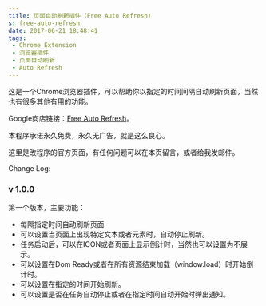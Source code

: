 ```yaml
---
title: 页面自动刷新插件（Free Auto Refresh)
s: free-auto-refresh
date: 2017-06-21 18:48:41
tags:
 - Chrome Extension
 - 浏览器插件
 - 页面自动刷新
 - Auto Refresh
---
```


这是一个Chrome浏览器插件，可以帮助你以指定的时间间隔自动刷新页面，当然也有很多其他有用的功能。

Google商店链接：[Free Auto Refresh](https://chrome.google.com/webstore/detail/free-auto-refresh/lfkfikiejjfhpfbpgfolfkkdjpepmkal)。

本程序承诺永久免费，永久无广告，就是这么良心。

这里是改程序的官方页面，有任何问题可以在本页留言，或者给我发邮件。

Change Log:

### v 1.0.0 

第一个版本，主要功能：

- 每隔指定时间自动刷新页面
- 可以设置当页面上出现特定文本或者元素时，自动停止刷新。
- 任务启动后，可以在ICON或者页面上显示倒计时，当然也可以设置为不展示。
- 可以设置在Dom Ready或者在所有资源结束加载（window.load）时开始倒计时。
- 可以设置在指定的时间开始刷新。
- 可以设置是否在任务自动停止或者在指定时间自动开始时弹出通知。